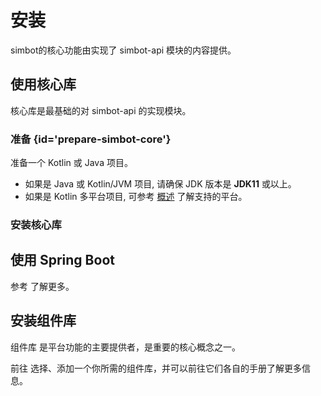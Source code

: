# 安装

simbot的核心功能由实现了 simbot-api 模块的内容提供。

## 使用核心库

核心库是最基础的对 simbot-api 的实现模块。

### 准备 {id='prepare-simbot-core'}

<snippet id="prepare-simbot-core-snippet">

准备一个 Kotlin 或 Java 项目。

- 如果是 Java 或 Kotlin/JVM 项目, 请确保 JDK 版本是 **JDK11** 或以上。
- 如果是 Kotlin 多平台项目, 可参考 [概述](outline.md#multiplatform-targets) 了解支持的平台。

</snippet>

### 安装核心库

<include from="refers.md" element-id="simbot-core-build"></include>

## 使用 Spring Boot

参考
<b><a href="Spring-Boot.md"></a></b>
了解更多。


## 安装组件库

<tooltip term="组件">组件库</tooltip>
是平台功能的主要提供者，是重要的核心概念之一。

前往
<a href="official-components.md"></a>
选择、添加一个你所需的组件库，并可以前往它们各自的手册了解更多信息。
